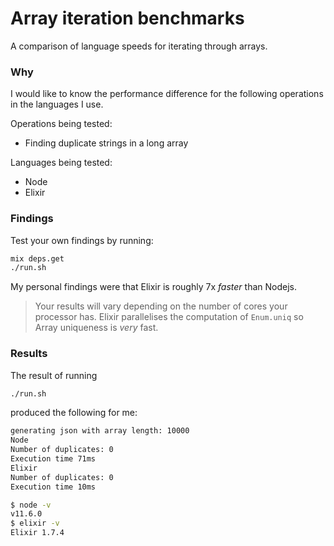 # Array iteration benchmarks

A comparison of language speeds for iterating through arrays.

### Why

I would like to know the performance difference for the following operations in the languages I use.

Operations being tested:

+ Finding duplicate strings in a long array

Languages being tested:

+ Node
+ Elixir

### Findings

Test your own findings by running:

```bash
mix deps.get
./run.sh
```

My personal findings were that Elixir is roughly 7x _faster_ than Nodejs.

> Your results will vary depending on the number of cores your processor has.
> Elixir parallelises the computation of `Enum.uniq` so Array uniqueness is _very_ fast.

### Results

The result of running

```bash
./run.sh
```

produced the following for me:

```bash
generating json with array length: 10000
Node
Number of duplicates: 0
Execution time 71ms
Elixir
Number of duplicates: 0
Execution time 10ms
```

```sh
$ node -v
v11.6.0
$ elixir -v
Elixir 1.7.4
```
